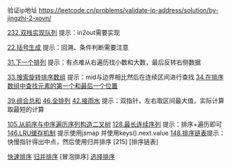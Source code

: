 验证ip地址
https://leetcode.cn/problems/validate-ip-address/solution/by-jingzhi-2-xovn/

[232.双栈实现队列](./src/232.implement-queue-using-stacks.js) 提示：in2out需要实现

[22.括号生成](./src/22.generate-parentheses.js) 提示：回溯、条件判断需要注意

[31.下一个排列](./src/31.next-permutation.js) 提示：有点难从右遍历找小数和大数，最后反转右侧数据

[33.搜索旋转排序数组](./src/33.search-in-rotated-sorted-array.js) 提示：mid与边界相比然后在连续区间进行查找
[34.在排序数组中查找元素的第一个和最后一个位置](./src/34.find-first-and-last-position-of-element-in-sorted-array.js)

[39.组合总和](./src/39.combination-sum.js)
[46.全排列](./src/46.permutations.js)
[42.接雨水](./src/42.trapping-rain-water.js) 提示：双指针，左右取区间最大值，实际计算取最短的计算

[105.从前序与中序遍历序列构造二叉树](./src/105.construct-binary-tree-from-preorder-and-inorder-traversal.js)
[128.最长连续序列](./src/128.longest-consecutive-sequence.js) 提示：排序+遍历即可
[146.LRU缓存机制](./src/146.lru-cache.js) 提示使用jsmap 并使用keys().next.value
[148.排序链表](./src/148.sort-list.js)提示：快慢指针得出中点，然后使用归并排序
[215]
[排序链表]


[快速排序]()
[归并排序]()
[冒泡排序]
[选择排序]()